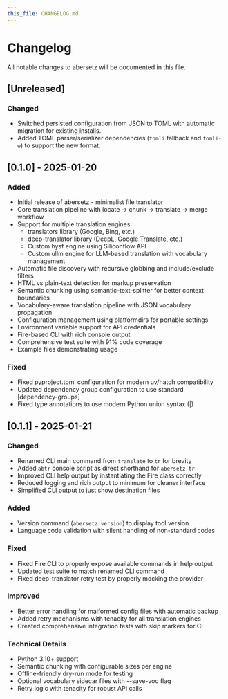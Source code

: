 ```yaml
---
this_file: CHANGELOG.md
---
```

# Changelog

All notable changes to abersetz will be documented in this file.

## [Unreleased]

### Changed
- Switched persisted configuration from JSON to TOML with automatic migration for existing installs.
- Added TOML parser/serializer dependencies (`tomli` fallback and `tomli-w`) to support the new format.

## [0.1.0] - 2025-01-20

### Added
- Initial release of abersetz - minimalist file translator
- Core translation pipeline with locate → chunk → translate → merge workflow
- Support for multiple translation engines:
  - translators library (Google, Bing, etc.)
  - deep-translator library (DeepL, Google Translate, etc.)
  - Custom hysf engine using Siliconflow API
  - Custom ullm engine for LLM-based translation with vocabulary management
- Automatic file discovery with recursive globbing and include/exclude filters
- HTML vs plain-text detection for markup preservation
- Semantic chunking using semantic-text-splitter for better context boundaries
- Vocabulary-aware translation pipeline with JSON vocabulary propagation
- Configuration management using platformdirs for portable settings
- Environment variable support for API credentials
- Fire-based CLI with rich console output
- Comprehensive test suite with 91% code coverage
- Example files demonstrating usage

### Fixed
- Fixed pyproject.toml configuration for modern uv/hatch compatibility
- Updated dependency group configuration to use standard [dependency-groups]
- Fixed type annotations to use modern Python union syntax (|)

## [0.1.1] - 2025-01-21

### Changed
- Renamed CLI main command from `translate` to `tr` for brevity
- Added `abtr` console script as direct shorthand for `abersetz tr`
- Improved CLI help output by instantiating the Fire class correctly
- Reduced logging and rich output to minimum for cleaner interface
- Simplified CLI output to just show destination files

### Added
- Version command (`abersetz version`) to display tool version
- Language code validation with silent handling of non-standard codes

### Fixed
- Fixed Fire CLI to properly expose available commands in help output
- Updated test suite to match renamed CLI command
- Fixed deep-translator retry test by properly mocking the provider

### Improved
- Better error handling for malformed config files with automatic backup
- Added retry mechanisms with tenacity for all translation engines
- Created comprehensive integration tests with skip markers for CI

### Technical Details
- Python 3.10+ support
- Semantic chunking with configurable sizes per engine
- Offline-friendly dry-run mode for testing
- Optional vocabulary sidecar files with --save-voc flag
- Retry logic with tenacity for robust API calls
